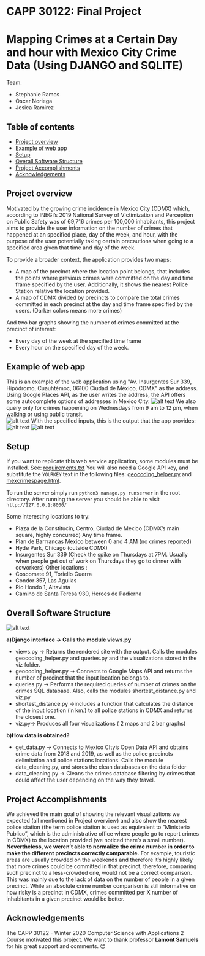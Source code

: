 # CAPP 30122: Final Project
# Mapping Crimes at a Certain Day and hour with Mexico City Crime Data (Using DJANGO and SQLITE)

Team:
* Stephanie Ramos
* Oscar Noriega
* Jesica Ramirez


## Table of contents
* [Project overview ](#project-overview)
* [Example of web app](#example-of-web-app)
* [Setup](#setup)
* [Overall Software Structure](#overall-software-structure)
* [Project Accomplishments](#project-accomplishments)
* [Acknowledgements](#acknowledgements)

## Project overview
Motivated by the growing crime incidence in Mexico City (CDMX) which, according to INEGI’s 2019 National Survey of Victimization and Perception on Public Safety was of 69,716 crimes per 100,000 inhabitants, this project aims to provide the user information on the number of crimes that happened at an specified place, day of the week, and hour, with the purpose of the user potentially taking certain precautions when going to a specified area given that time and day of the week.   

To provide a broader context, the application provides two maps:  
* A map of the precinct where the location point belongs, that includes the points where previous crimes were committed on the day and time frame specified by the user. Additionally, it shows the nearest Police Station relative the location provided.
* A map of CDMX divided by precincts to compare the total crimes committed in each precinct at the day and time frame specified by the users. (Darker colors means more crimes)

And two bar graphs showing the number of crimes committed at the precinct of interest:  
* Every day of the week at the specified time frame
* Every hour on the specified day of the week.


## Example of web app
This is an example of the web application using "Av. Insurgentes Sur 339, Hipódromo, Cuauhtémoc, 06100 Ciudad de México, CDMX" as the address. Using Google Places API, as the user writes the address, the API offers some autocomplete options of addresses in Mexico City.
![alt text](examples_app/example1.png "Filling address")
We also query only for crimes happening on Wednesdays from 9 am to 12 pm, when walking or using public transit.  
![alt text](examples_app/example2.png "Selecting other inputs")
With the specified inputs, this is the output that the app provides:  
![alt text](examples_app/example3.png "Ouput example: bar graphs")
![alt text](examples_app/example4.png "Ouput example: maps")

## Setup
If you want to replicate this web service application, some modules must be installed.
See: [requirements.txt](requirements.txt)
You will also need a Google API key, and substitute the ```YOURKEY``` text in the following files: [geocoding_helper.py](getmaps/geocoding_helper.py) and [mexcrimespage.html](getmaps/templates/mexcrimespage.html).

To run the server simply run ```python3 manage.py runserver``` in the root directory.
After running the server you should be able to visit ```http://127.0.0.1:8000/```

Some interesting locations to try:  
* Plaza de la Constitucin, Centro, Ciudad de Mexico (CDMX’s main square, highly concurred) Any time frame.
* Plan de Barrrancas Mexico between 0 and 4 AM (no crimes reported)
* Hyde Park, Chicago (outside CDMX)
* Insurgentes Sur 339 (Check the spike on Thursdays at 7PM. Usually when people get out of work on Thursdays they go to dinner with coworkers)
Other locations :
* Coscomate 91, Toriello Guerra
* Condor 357, Las Aguilas
* Rio Hondo 1, Altavista
* Camino de Santa Teresa 930, Heroes de Padierna

## Overall Software Structure

![alt text](examples_app/structure.png "Overall Software Structure")

**a)Django interface → Calls the module views.py**  
* views.py → Returns the rendered site with the output. Calls the modules geocoding_helper.py and queries.py and the visualizations stored in the viz folder.
* geocoding_helper.py → Connects to Google Maps API and returns the number of precinct that the input location belongs to.
* queries.py → Performs the required queries of number of crimes on the crimes SQL database. Also, calls the modules shortest_distance.py and viz.py
* shortest_distance.py →includes a function that calculates the distance of the input location (in km.) to all police stations in CDMX and returns the closest one.
* viz.py→ Produces all four visualizations ( 2 maps and 2 bar graphs)

**b)How data is obtained?**
* get_data.py → Connects to Mexico CIty’s Open Data API and obtains crime data from 2018 and 2019, as well as the police precincts delimitation and police stations locations. Calls the module data_cleaning.py, and stores the clean databases on the data folder
* data_cleaning.py → Cleans the crimes database filtering by crimes that could affect the user depending on the way they travel.

## Project Accomplishments
We achieved the main goal of showing the relevant visualizations we expected (all mentioned in Project overview) and also show the nearest police station (the term police station is used as equivalent to ”Ministerio Publico”, which is the administrative office where people go to report crimes in CDMX) to the location provided (we noticed there’s a small number).  
**Nevertheless, we weren’t able to normalize the crime number in order to make the different precincts correctly comparable.** For example, touristic areas are usually crowded on the weekends and therefore it’s highly likely that more crimes could be committed in that precinct, therefore, comparing such precinct to a less-crowded one, would not be a correct comparison. This was mainly due to the lack of data on the number of people in a given precinct. While an absolute crime number comparison is still informative on how risky is a precinct in CDMX, crimes committed per X number of inhabitants in a given precinct would be better.

## Acknowledgements
The CAPP 30122 - Winter 2020 Computer Science with Applications 2 Course motivated this project.
We want to thank professor **Lamont Samuels** for his great support and comments.  :blush: